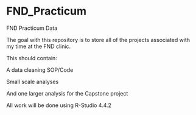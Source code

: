 # FND_Practicum
FND Practicum Data

The goal with this repository is to store all of the projects associated with my time at the FND clinic. 

This should contain:

A data cleaning SOP/Code

Small scale analyses 

And one larger analysis for the Capstone project

All work will be done using R-Studio 4.4.2
